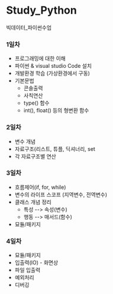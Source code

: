 # Study_Python
빅데이터_파이썬수업



### 1일차
- 프로그래밍에 대한 이해
- 파이썬 & visual studio Code 설치
- 개발환경 학습 (가상환경에서 구동)
- 기본문법
    - 콘솔출력
    - 사칙연산
    - type() 함수
    - int(), float() 등의 형변환 함수


### 2일차
- 변수 개념
- 자료구조(리스트, 튜플, 딕셔너리, set
- 각 자료구조별 연산


### 3일차
- 흐름제어(if, for, while)
- 변수의 라이프 스코프 (지역변수, 전역변수)
- 클래스 개념 정리
    - 특성 --> 속성(변수)
    - 행동 --> 매서드(함수)
- 묘듈/패키지


### 4일차
- 묘듈/패키지
- 입출력(IO) - 화면상
- 파일 입출력
- 예외처리
- 디버깅